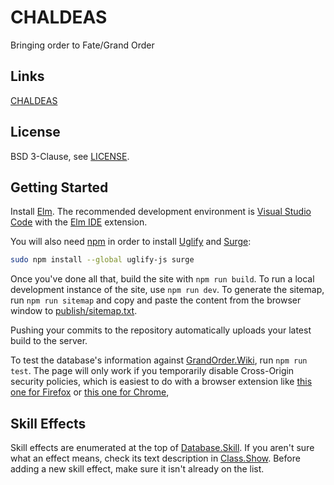 # CHALDEAS
Bringing order to Fate/Grand Order

## Links
[CHALDEAS](https://chaldeas.surge.sh)

## License
BSD 3-Clause, see [LICENSE](https://github.com/jnbooth/chaldeas/blob/master/LICENSE).

## Getting Started
Install [Elm](https://guide.elm-lang.org/install.html). The recommended development environment is [Visual Studio Code](code.visualstudio.com) with the [Elm IDE](https://marketplace.visualstudio.com/items/sbrink.elm) extension. 

You will also need [npm](https://www.npmjs.com/get-npm) in order to install [Uglify](https://www.npmjs.com/package/uglify-js) and [Surge](https://www.npmjs.com/package/surge):

```sh
sudo npm install --global uglify-js surge
```

Once you've done all that, build the site with `npm run build`. To run a local development instance of the site, use `npm run dev`. To generate the sitemap, run `npm run sitemap` and copy and paste the content from the browser window to [publish/sitemap.txt](publish/sitemap.txt).

Pushing your commits to the repository automatically uploads your latest build to the server.

To test the database's information against [GrandOrder.Wiki](https://grandorder.wiki), run `npm run test`. The page will only work if you temporarily disable Cross-Origin security policies, which is easiest to do with a browser extension like [this one for Firefox](https://addons.mozilla.org/en-US/firefox/addon/cors-everywhere/) or [this one for Chrome](https://chrome.google.com/webstore/detail/allow-control-allow-origi/nlfbmbojpeacfghkpbjhddihlkkiljbi?hl=en),

## Skill Effects
Skill effects are enumerated at the top of [Database.Skill](src/Database/Skill.elm). If you aren't sure what an effect means, check its text description in [Class.Show](src/Class/Show.elm). Before adding a new skill effect, make sure it isn't already on the list.
